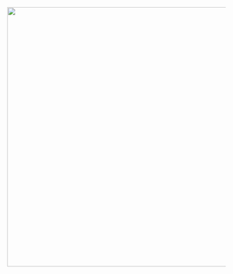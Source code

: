 <img src='https://loremxuetengfei.oss-cn-beijing.aliyuncs.com/node-design-1572837913.png' width='600px'/>
